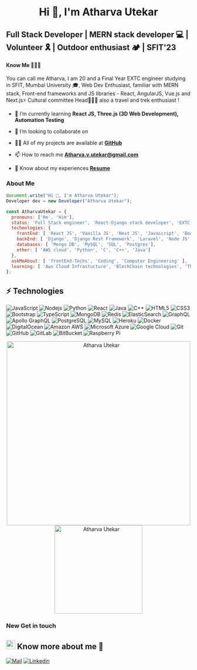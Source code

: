 
<h1 align="center">Hi 👋, I'm Atharva Utekar</h1>

## Full Stack Developer | MERN stack developer 💻 | Volunteer 🎗️ | Outdoor enthusiast 🏕️ | SFIT'23




#### Know Me 🙋🏻‍♂️
You can call me Atharva, I am 20 and a Final Year EXTC engineer studying in SFIT, Mumbai University 🎓,
Web Dev Enthusiast, familiar with MERN stack, Front-end frameworks and JS libraries - React, AngularJS, Vue.js and Next.js⚡
Cultural committee Head🤹🏻‍♂️ also a travel and trek enthusiast !

- 🌱 I’m currently learning **React JS, Three.js (3D Web Development), Automation Testing**

- 👯 I’m looking to collaborate on 

- 👨‍💻 All of my projects are available at **[GitHub](https://github.com/AtharvaUtekar)**

- 📫 How to reach me **Atharva.v.utekar@gmail.com**

- 📄 Know about my experiences **[Resume]()**


<h3 align="left">About Me</h3>

``` javascript
document.write("Hi 👋, I'm Atharva Utekar");
Developer dev = new Developer("Atharva Utekar");

const AtharvaUtekar = {
  pronouns: ['He', 'Him'],
  status: 'Full Stack engineer', 'React-Django stack developer', 'EXTC engineer', 'AI ML engineer'
  technologies: {
    frontEnd: [ 'React JS', 'Vanilla JS', 'Next JS', 'Javascript', 'BootStrap', 'Tailwind CSS', 'Material UI' ],
    backEnd: [ 'Django', 'Django Rest Framework', 'Laravel', 'Node JS', 'Express JS'],
    databases: [ 'Mongo DB', 'MySQL', 'SQL', 'Postgres'],
    other: [ 'AWS cloud', 'Python', 'C', 'C++', 'Java']
  },
  askMeAbout: [ 'frontEnd-Techs', 'Coding', 'Computer Engineering' ],
  learning: [ 'Aws Cloud Infrastucture', 'BlockChain technologies', 'Three.js', 'Automation Testing' ]    
};

```

## ⚡ Technologies

![JavaScript](https://img.shields.io/badge/-JavaScript-black?style=flat-square&logo=javascript)
![Nodejs](https://img.shields.io/badge/-Nodejs-black?style=flat-square&logo=Node.js)
![Python](https://img.shields.io/badge/-Python-black?style=flat-square&logo=Python)
![React](https://img.shields.io/badge/-React-black?style=flat-square&logo=react)
![Java](https://img.shields.io/badge/-java-E34A86?style=flat-square&logo=java)
![C++](https://img.shields.io/badge/-C++-00599C?style=flat-square&logo=c)
![HTML5](https://img.shields.io/badge/-HTML5-E34F26?style=flat-square&logo=html5&logoColor=white)
![CSS3](https://img.shields.io/badge/-CSS3-1572B6?style=flat-square&logo=css3)
![Bootstrap](https://img.shields.io/badge/-Bootstrap-563D7C?style=flat-square&logo=bootstrap)
![TypeScript](https://img.shields.io/badge/-TypeScript-007ACC?style=flat-square&logo=typescript)
![MongoDB](https://img.shields.io/badge/-MongoDB-black?style=flat-square&logo=mongodb)
![Redis](https://img.shields.io/badge/-Redis-black?style=flat-square&logo=Redis)
![ElasticSearch](https://img.shields.io/badge/-ElasticSearch-005571?style=flat-square&logo=elasticsearch)
![GraphQL](https://img.shields.io/badge/-GraphQL-E10098?style=flat-square&logo=graphql)
![Apollo GraphQL](https://img.shields.io/badge/-Apollo%20GraphQL-311C87?style=flat-square&logo=apollo-graphql)
![PostgreSQL](https://img.shields.io/badge/-PostgreSQL-336791?style=flat-square&logo=postgresql)
![MySQL](https://img.shields.io/badge/-MySQL-black?style=flat-square&logo=mysql)
![Heroku](https://img.shields.io/badge/-Heroku-430098?style=flat-square&logo=heroku)
![Docker](https://img.shields.io/badge/-Docker-black?style=flat-square&logo=docker)
![DigitalOcean](https://img.shields.io/badge/-Digital%20Ocean-darkblue?style=flat-square&logo=digitalocean)
![Amazon AWS](https://img.shields.io/badge/Amazon%20AWS-232F3E?style=flat-square&logo=amazon-aws)
![Microsoft Azure](https://img.shields.io/badge/Microsoft%20Azure-232F7E?style=flat-square&logo=microsoft-azure)
![Google Cloud](https://img.shields.io/badge/Google%20Cloud-black?style=flat-square&logo=google-cloud)
![Git](https://img.shields.io/badge/-Git-black?style=flat-square&logo=git)
![GitHub](https://img.shields.io/badge/-GitHub-181717?style=flat-square&logo=github)
![GitLab](https://img.shields.io/badge/-GitLab-FCA121?style=flat-square&logo=gitlab)
![BitBucket](https://img.shields.io/badge/-BitBucket-darkblue?style=flat-square&logo=bitbucket)
![Raspberry Pi](https://img.shields.io/badge/-Raspberry%20Pi-C51A4A?style=flat-square&logo=Raspberry-Pi)


<p align="center">
    <a href="https://github.com/AtharvaUtekar"><img src="https://github-profile-summary-cards.vercel.app/api/cards/profile-details?username=AtharvaUtekar&theme=tokyonight&hide_border=true" width="500" alt="Atharva Utekar"/></a>
<a href="https://github.com/AtharvaUtekar"><img src="https://github-readme-stats.vercel.app/api/top-langs?username=AtharvaUtekar&show_icons=true&hide_border=true&locale=en&layout=compact&theme=tokyonight" width="240" alt="Atharva Utekar"/></a>
</p>





### New Get in touch
## <img src="https://media.tenor.com/images/7e96d994f29b388f63f7aa77ff2bea78/tenor.gif" width="25"> <b> Know more about me 👋</b>
  
[![Mail](https://img.shields.io/badge/-Say%20Hi!-black?style=for-the-badge&logo=gmail)](mailto:atharva.v.utekar@gmail.com)
[![Linkedin](https://img.shields.io/badge/-LinkedIn-black?style=for-the-badge&logo=Linkedin)](https://www.linkedin.com/in/atharva-utekar/)




